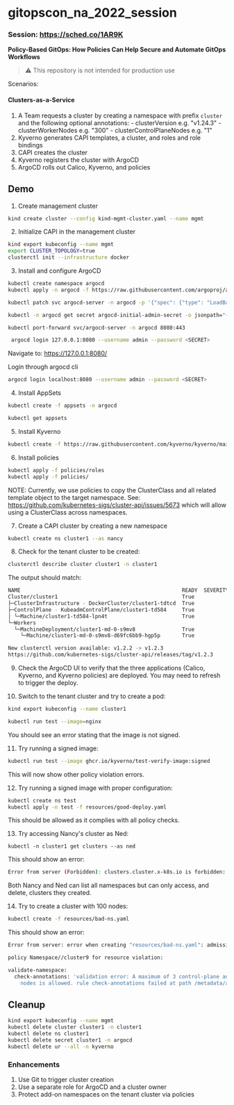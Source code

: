 # gitopscon_na_2022_session

### Session: https://sched.co/1AR9K

**Policy-Based GitOps: How Policies Can Help Secure and Automate GitOps Workflows**

> :warning: This repository is not intended for production use

Scenarios:

  #### Clusters-as-a-Service

  1. A Team requests a cluster by creating a namespace with prefix `cluster` and the following optional annotations:
    - clusterVersion e.g. "v1.24.3"
    - clusterWorkerNodes e.g. "300"
    - clusterControlPlaneNodes e.g. "1"
  2. Kyverno generates CAPI templates, a cluster, and roles and role bindings
  3. CAPI creates the cluster
  4. Kyverno registers the cluster with ArgoCD
  5. ArgoCD rolls out Calico, Kyverno, and policies

## Demo

1. Create management cluster

```sh
kind create cluster --config kind-mgmt-cluster.yaml --name mgmt
```

2. Initialize CAPI in the management cluster

```sh
kind export kubeconfig --name mgmt
export CLUSTER_TOPOLOGY=true
clusterctl init --infrastructure docker
```

3. Install and configure ArgoCD

```sh
kubectl create namespace argocd
kubectl apply -n argocd -f https://raw.githubusercontent.com/argoproj/argo-cd/stable/manifests/install.yaml
```

```sh
kubectl patch svc argocd-server -n argocd -p '{"spec": {"type": "LoadBalancer"}}'
```

```sh
kubectl -n argocd get secret argocd-initial-admin-secret -o jsonpath="{.data.password}" | base64 -d; echo
```

```sh
kubectl port-forward svc/argocd-server -n argocd 8080:443
```

```sh
 argocd login 127.0.0.1:8080 --username admin --password <SECRET>
```

Navigate to: https://127.0.0.1:8080/

Login through argocd cli

```sh
argocd login localhost:8080 --username admin --password <SECRET>
```

4. Install AppSets

```sh
kubectl create -f appsets -n argocd
```

```sh
kubectl get appsets
```


5. Install Kyverno

```sh
kubectl create -f https://raw.githubusercontent.com/kyverno/kyverno/main/config/install.yaml
```

6. Install policies

```sh
kubectl apply -f policies/roles
kubectl apply -f policies/
```

NOTE: Currently, we use policies to copy the ClusterClass and all related template object to the target namespace. See: https://github.com/kubernetes-sigs/cluster-api/issues/5673 which will allow using a ClusterClass across namespaces.

7. Create a CAPI cluster by creating a new namespace

```sh
kubectl create ns cluster1 --as nancy
```

8. Check for the tenant cluster to be created:

```sh
clusterctl describe cluster cluster1 -n cluster1
```

The output should match:

```sh
NAME                                                    READY  SEVERITY  REASON  SINCE  MESSAGE 
Cluster/cluster1                                        True                     6h34m           
├─ClusterInfrastructure - DockerCluster/cluster1-tdtcd  True                     6h35m           
├─ControlPlane - KubeadmControlPlane/cluster1-td584     True                     6h34m           
│ └─Machine/cluster1-td584-lpn4t                        True                     6h34m           
└─Workers                                                                                        
  └─MachineDeployment/cluster1-md-0-s9mv8               True                     6h18m           
    └─Machine/cluster1-md-0-s9mv8-d69fc6bb9-hgp5p       True                     6h34m           

New clusterctl version available: v1.2.2 -> v1.2.3
https://github.com/kubernetes-sigs/cluster-api/releases/tag/v1.2.3                                                        
```

9. Check the ArgoCD UI to verify that the three applications (Calico, Kyverno, and Kyverno policies) are deployed. You may need to refresh to trigger the deploy.

10. Switch to the tenant cluster and try to create a pod:

```sh
kind export kubeconfig --name cluster1
```

```sh
kubectl run test --image=nginx
```

You should see an error stating that the image is not signed.

11. Try running a signed image:

```sh
kubectl run test --image ghcr.io/kyverno/test-verify-image:signed
```

This will now show other policy violation errors.

12. Try running a signed image with proper configuration:

```sh
kubectl create ns test
kubectl apply -n test -f resources/good-deploy.yaml
```

This should be allowed as it complies with all policy checks.

13. Try accessing Nancy's cluster as Ned:

```
kubectl -n cluster1 get clusters --as ned
```

This should show an error:

```sh
Error from server (Forbidden): clusters.cluster.x-k8s.io is forbidden: User "ned" cannot list resource "clusters" in API group "cluster.x-k8s.io" in the namespace "cluster1"
```

Both Nancy and Ned can list all namespaces but can only access, and delete, clusters they created.

14. Try to create a cluster with 100 nodes:

```sh
kubectl create -f resources/bad-ns.yaml
```

This should show an error:

```sh
Error from server: error when creating "resources/bad-ns.yaml": admission webhook "validate.kyverno.svc-fail" denied the request:

policy Namespace//cluster9 for resource violation:

validate-namespace:
  check-annotations: 'validation error: A maximum of 3 control-plane and 3 worker
    nodes is allowed. rule check-annotations failed at path /metadata/annotations/clusterWorkerNodes/'

```


## Cleanup

```sh
kind export kubeconfig --name mgmt
kubectl delete cluster cluster1 -n cluster1
kubectl delete ns cluster1
kubectl delete secret cluster1 -n argocd
kubectl delete ur --all -n kyverno
```


### Enhancements
1. Use Git to trigger cluster creation
2. Use a separate role for ArgoCD and a cluster owner
3. Protect add-on namespaces on the tenant cluster via policies


